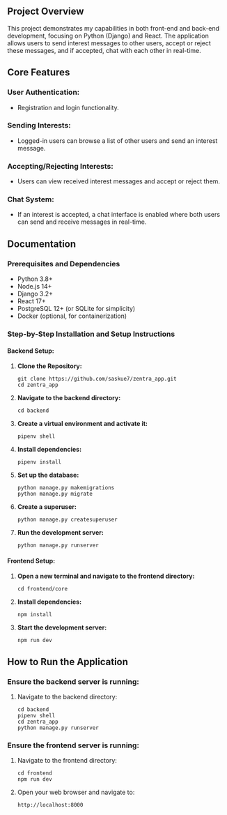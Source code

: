 ## Project Overview

This project demonstrates my capabilities in both front-end and back-end development, focusing on Python (Django) and React. The application allows users to send interest messages to other users, accept or reject these messages, and if accepted, chat with each other in real-time.

## Core Features

### User Authentication:
- Registration and login functionality.

### Sending Interests:
- Logged-in users can browse a list of other users and send an interest message.

### Accepting/Rejecting Interests:
- Users can view received interest messages and accept or reject them.

### Chat System:
- If an interest is accepted, a chat interface is enabled where both users can send and receive messages in real-time.

## Documentation

### Prerequisites and Dependencies

- Python 3.8+
- Node.js 14+
- Django 3.2+
- React 17+
- PostgreSQL 12+ (or SQLite for simplicity)
- Docker (optional, for containerization)

### Step-by-Step Installation and Setup Instructions

#### Backend Setup:

1. **Clone the Repository:**
   ```
   git clone https://github.com/saskue7/zentra_app.git
   cd zentra_app
   ```

2. **Navigate to the backend directory:**
   ```
   cd backend
   ```

3. **Create a virtual environment and activate it:**
   ```
   pipenv shell
   ```

4. **Install dependencies:**
   ```
   pipenv install
   ```

5. **Set up the database:**
   ```
   python manage.py makemigrations
   python manage.py migrate
   ```

6. **Create a superuser:**
   ```
   python manage.py createsuperuser
   ```

7. **Run the development server:**
   ```
   python manage.py runserver
   ```

#### Frontend Setup:

1. **Open a new terminal and navigate to the frontend directory:**
   ```
   cd frontend/core
   ```

2. **Install dependencies:**
   ```
   npm install
   ```

3. **Start the development server:**
   ```
   npm run dev
   ```

## How to Run the Application

### Ensure the backend server is running:

1. Navigate to the backend directory:
   ```
   cd backend
   pipenv shell
   cd zentra_app
   python manage.py runserver
   ```

### Ensure the frontend server is running:

1. Navigate to the frontend directory:
   ```
   cd frontend
   npm run dev
   ```

2. Open your web browser and navigate to:
   ```
   http://localhost:8000
   ```

